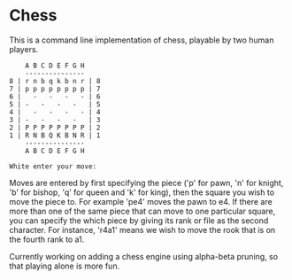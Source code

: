 Chess
======

This is a command line implementation of chess, playable by two human players.

        A B C D E F G H
        ---------------
    8 | r n b q k b n r | 8
    7 | p p p p p p p p | 7
    6 |   -   -   -   - | 6
    5 | -   -   -   -   | 5
    4 |   -   -   -   - | 4
    3 | -   -   -   -   | 3
    2 | P P P P P P P P | 2
    1 | R N B Q K B N R | 1
        ---------------
        A B C D E F G H
    
    White enter your move: 

Moves are entered by first specifying the piece ('p' for pawn, 'n' for knight, 'b' for bishop, 'q' for queen and 'k' for king), then the square you wish to move the piece to. For example 'pe4' moves the pawn to e4. If there are more than one of the same piece that can move to one particular square, you can specify the which piece by giving its rank or file as the second character. For instance, 'r4a1' means we wish to move the rook that is on the fourth rank to a1.

Currently working on adding a chess engine using alpha-beta pruning, so that playing alone is more fun.
